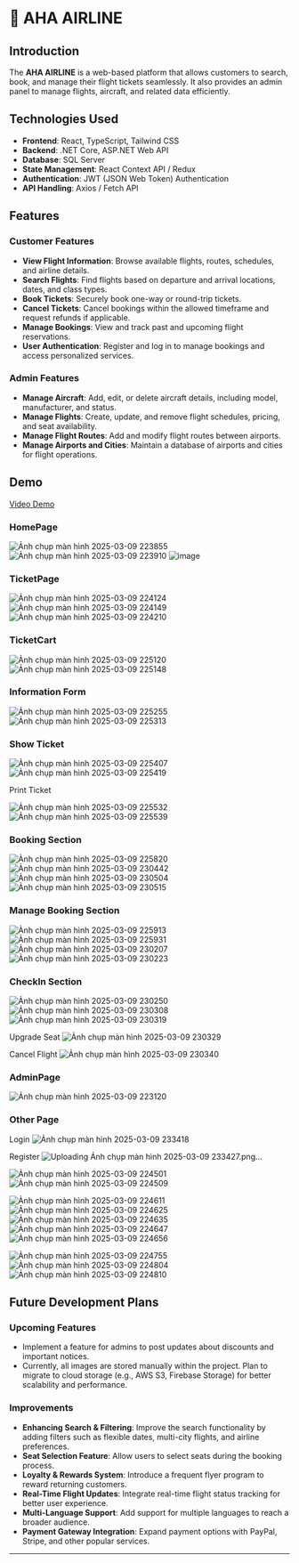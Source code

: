 # 🛫 AHA AIRLINE

## Introduction
The **AHA AIRLINE** is a web-based platform that allows customers to search, book, and manage their flight tickets seamlessly. It also provides an admin panel to manage flights, aircraft, and related data efficiently.

## Technologies Used
- **Frontend**: React, TypeScript, Tailwind CSS
- **Backend**: .NET Core, ASP.NET Web API
- **Database**: SQL Server
- **State Management**: React Context API / Redux
- **Authentication**: JWT (JSON Web Token) Authentication
- **API Handling**: Axios / Fetch API

## Features

### Customer Features
- **View Flight Information**: Browse available flights, routes, schedules, and airline details.
- **Search Flights**: Find flights based on departure and arrival locations, dates, and class types.
- **Book Tickets**: Securely book one-way or round-trip tickets.
- **Cancel Tickets**: Cancel bookings within the allowed timeframe and request refunds if applicable.
- **Manage Bookings**: View and track past and upcoming flight reservations.
- **User Authentication**: Register and log in to manage bookings and access personalized services.
### Admin Features
- **Manage Aircraft**: Add, edit, or delete aircraft details, including model, manufacturer, and status.
- **Manage Flights**: Create, update, and remove flight schedules, pricing, and seat availability.
- **Manage Flight Routes**: Add and modify flight routes between airports.
- **Manage Airports and Cities**: Maintain a database of airports and cities for flight operations.
  
## Demo

[Video Demo](https://drive.google.com/file/d/1C4C6aKE-hVe6yDo4r_ANW3eeZO5RwLGv/view?usp=sharing)

### HomePage
![Ảnh chụp màn hình 2025-03-09 223855](https://github.com/user-attachments/assets/b43770ad-8e5a-41c2-b230-680ee9908f11)
![Ảnh chụp màn hình 2025-03-09 223910](https://github.com/user-attachments/assets/fc45d908-a8f1-4c81-8c6d-bb229b92c671)
![image](https://github.com/user-attachments/assets/1c84b1a2-ff53-4e2c-b354-a63b62c35ee3)

### TicketPage
![Ảnh chụp màn hình 2025-03-09 224124](https://github.com/user-attachments/assets/594df529-db7d-47d5-8e35-dbd75bbe43d9)
![Ảnh chụp màn hình 2025-03-09 224149](https://github.com/user-attachments/assets/09b35e22-b194-47ae-8216-25f5c4060fd9)
![Ảnh chụp màn hình 2025-03-09 224210](https://github.com/user-attachments/assets/eea5db6a-124a-47ca-8e92-38e220520573)

### TicketCart
![Ảnh chụp màn hình 2025-03-09 225120](https://github.com/user-attachments/assets/8ff8de8c-1226-4de7-a21a-3bf809fc9bb6)
![Ảnh chụp màn hình 2025-03-09 225148](https://github.com/user-attachments/assets/a2ee6a34-75e8-4524-98d6-154fd600094a)

### Information Form
![Ảnh chụp màn hình 2025-03-09 225255](https://github.com/user-attachments/assets/09b3a86e-a7fc-44c0-a4bb-4f0f0c52413c)
![Ảnh chụp màn hình 2025-03-09 225313](https://github.com/user-attachments/assets/3e8aafda-218f-4ba4-8a74-5f4f82009eea)

### Show Ticket 
![Ảnh chụp màn hình 2025-03-09 225407](https://github.com/user-attachments/assets/eafa6595-831a-4464-9f95-0269275b696c)
![Ảnh chụp màn hình 2025-03-09 225419](https://github.com/user-attachments/assets/e70381e7-f80b-4fbb-b38e-181364a2a57e)

Print Ticket

![Ảnh chụp màn hình 2025-03-09 225532](https://github.com/user-attachments/assets/e1cb9912-415a-42fe-bad8-8c2cd81458e5)
![Ảnh chụp màn hình 2025-03-09 225539](https://github.com/user-attachments/assets/0d4bd896-f5c6-4751-974f-661d3c141040)

### Booking Section
![Ảnh chụp màn hình 2025-03-09 225820](https://github.com/user-attachments/assets/bbb9c21d-0529-4af6-9f3b-665f154f5682)
![Ảnh chụp màn hình 2025-03-09 230442](https://github.com/user-attachments/assets/29349cc7-b755-4f7e-892d-2411af026ea8)
![Ảnh chụp màn hình 2025-03-09 230504](https://github.com/user-attachments/assets/6e99dbbb-35a3-4ff6-a2e3-da06517ad966)
![Ảnh chụp màn hình 2025-03-09 230515](https://github.com/user-attachments/assets/abe78a58-904e-4ea5-b26d-71ef86b59aa9)

### Manage Booking Section
![Ảnh chụp màn hình 2025-03-09 225913](https://github.com/user-attachments/assets/fa74d6fd-0282-4d40-a0c9-1598d006bc27)
![Ảnh chụp màn hình 2025-03-09 225931](https://github.com/user-attachments/assets/c0dc6b68-7fb9-42d5-9b5b-1e7ab6887795)
![Ảnh chụp màn hình 2025-03-09 230207](https://github.com/user-attachments/assets/2885f05d-087f-40c2-b384-7b39a4a7f784)
![Ảnh chụp màn hình 2025-03-09 230223](https://github.com/user-attachments/assets/7dba509c-683d-4a06-9439-98d3b716b84f)

### CheckIn Section
![Ảnh chụp màn hình 2025-03-09 230250](https://github.com/user-attachments/assets/966c578a-00bb-4618-9d25-5dd93d708efa)
![Ảnh chụp màn hình 2025-03-09 230308](https://github.com/user-attachments/assets/3ed81e3e-81bd-47d6-912d-ebaa72a3b336)
![Ảnh chụp màn hình 2025-03-09 230319](https://github.com/user-attachments/assets/ab191b74-ab84-4408-965a-b9aa35965511)

Upgrade Seat
![Ảnh chụp màn hình 2025-03-09 230329](https://github.com/user-attachments/assets/1d4d2a43-9fa8-4b8e-9c7c-3831b046c6e0)

Cancel Flight
![Ảnh chụp màn hình 2025-03-09 230340](https://github.com/user-attachments/assets/3e827336-97c5-484c-9915-b221324bf943)

### AdminPage
![Ảnh chụp màn hình 2025-03-09 223120](https://github.com/user-attachments/assets/b9332bf8-849a-4c32-829d-79a15152ea77)

### Other Page

Login 
![Ảnh chụp màn hình 2025-03-09 233418](https://github.com/user-attachments/assets/9b1c14fe-d958-46d8-816e-7261e48445ef)

Register
![Uploading Ảnh chụp màn hình 2025-03-09 233427.png…]()

![Ảnh chụp màn hình 2025-03-09 224501](https://github.com/user-attachments/assets/dacfd0f3-c925-4b1a-866b-0493ec597dde)
![Ảnh chụp màn hình 2025-03-09 224509](https://github.com/user-attachments/assets/4576eef8-f7a1-4c6d-b248-b1d464e3d470)

![Ảnh chụp màn hình 2025-03-09 224611](https://github.com/user-attachments/assets/4849eb3b-dec6-4eae-af1d-ab146ef752b0)
![Ảnh chụp màn hình 2025-03-09 224625](https://github.com/user-attachments/assets/d4c11d62-db65-4ad8-a60d-b24616c9d7c0)
![Ảnh chụp màn hình 2025-03-09 224635](https://github.com/user-attachments/assets/df496135-1ee0-4a92-980b-75b15891b229)
![Ảnh chụp màn hình 2025-03-09 224647](https://github.com/user-attachments/assets/38c29344-07a5-4809-881e-27e8b01b088e)
![Ảnh chụp màn hình 2025-03-09 224656](https://github.com/user-attachments/assets/c62883c3-04c0-4a6a-b352-8d3fd7e94337)

![Ảnh chụp màn hình 2025-03-09 224755](https://github.com/user-attachments/assets/67e257c0-1bea-4d4e-99d2-d8a72d60412a)
![Ảnh chụp màn hình 2025-03-09 224804](https://github.com/user-attachments/assets/a4e3f219-65e9-4b71-8ab5-523bc763d4e0)
![Ảnh chụp màn hình 2025-03-09 224810](https://github.com/user-attachments/assets/981cc97e-2746-48c1-ac8c-739fb1fd07a7)

## Future Development Plans
### Upcoming Features
   - Implement a feature for admins to post updates about discounts and important notices.
   - Currently, all images are stored manually within the project. Plan to migrate to cloud storage (e.g., AWS S3, Firebase Storage) for better scalability and performance.

### Improvements
- **Enhancing Search & Filtering**: Improve the search functionality by adding filters such as flexible dates, multi-city flights, and airline preferences.
- **Seat Selection Feature**: Allow users to select seats during the booking process.
- **Loyalty & Rewards System**: Introduce a frequent flyer program to reward returning customers.
- **Real-Time Flight Updates**: Integrate real-time flight status tracking for better user experience.
- **Multi-Language Support**: Add support for multiple languages to reach a broader audience.
- **Payment Gateway Integration**: Expand payment options with PayPal, Stripe, and other popular services.

---
